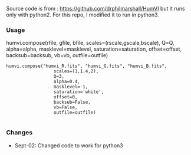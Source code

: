 
Source code is from : https://github.com/drphilmarshall/HumVI but it runs only with python2. For this repo, I modified it to run in python3.

### Usage 

humvi.compose(rfile, gfile, bfile, scales=(rscale,gscale,bscale), Q=Q, alpha=alpha, masklevel=masklevel, saturation=saturation, offset=offset, backsub=backsub, vb=vb, outfile=outfile)

```
humvi.compose("humvi_R.fits", "humvi_G.fits", "humvi_B.fits", 
                  scales=(1,1.4,2), 
                  Q=3, 
                  alpha=0.4, 
                  masklevel=-1, 
                  saturation='white', 
                  offset=0, 
                  backsub=False, 
                  vb=False, 
                  outfile=outfile)
                  
```                  

### Changes
* Sept-02: Changed code to work for python3
